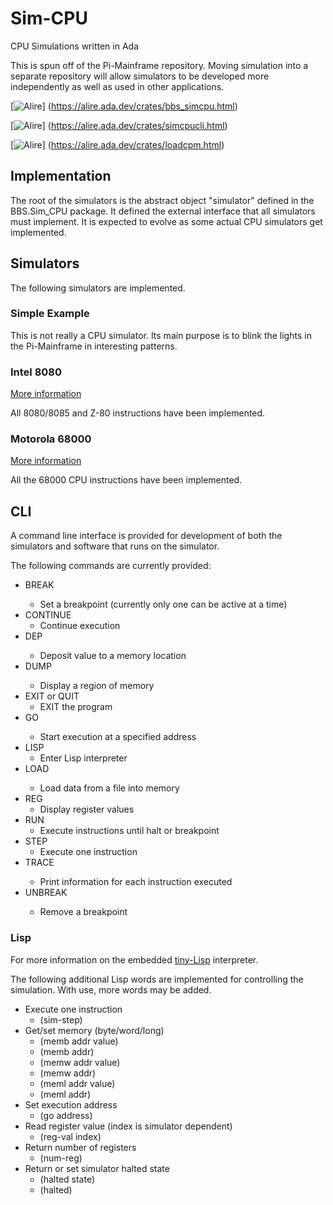 # Sim-CPU
CPU Simulations written in Ada

This is spun off of the Pi-Mainframe repository.  Moving simulation into
a separate repository will allow simulators to be developed more independently
as well as used in other applications.

[![Alire](https://img.shields.io/endpoint?url=https://alire.ada.dev/badges/bbs_simcpu.json)]
(https://alire.ada.dev/crates/bbs_simcpu.html)


[![Alire](https://img.shields.io/endpoint?url=https://alire.ada.dev/badges/simcpucli.json)]
(https://alire.ada.dev/crates/simcpucli.html)


[![Alire](https://img.shields.io/endpoint?url=https://alire.ada.dev/badges/loadcpm.json)]
(https://alire.ada.dev/crates/loadcpm.html)


## Implementation
The root of the simulators is the abstract object "simulator" defined in the
BBS.Sim_CPU package.  It defined the external interface that all simulators
must implement.  It is expected to evolve as some actual CPU simulators get
implemented.

## Simulators
The following simulators are implemented.

### Simple Example
This is not really a CPU simulator.  Its main purpose is to blink the lights
in the Pi-Mainframe in interesting patterns.

### Intel 8080
[More information](https://github.com/BrentSeidel/Sim-CPU/tree/main/src/i8080/README.md)

All 8080/8085 and Z-80 instructions have been implemented.

### Motorola 68000
[More information](https://github.com/BrentSeidel/Sim-CPU/tree/main/src/m68000/README.md)

All the 68000 CPU instructions have been implemented.

## CLI
A command line interface is provided for development of both the simulators
and software that runs on the simulator.

The following commands are currently provided:
-  BREAK <addr>
    -    Set a breakpoint (currently only one can be active at a time)
-  CONTINUE
    -    Continue execution
-  DEP <addr> <value>
    -    Deposit value to a memory location
-  DUMP <addr>
    -    Display a region of memory
-  EXIT or QUIT
    -    EXIT the program
-  GO <addr>
    -    Start execution at a specified address
-  LISP
    -    Enter Lisp interpreter
-  LOAD <filename>
    -    Load data from a file into memory
-  REG
    -    Display register values
-  RUN
    -    Execute instructions until halt or breakpoint
-  STEP
    -    Execute one instruction
-  TRACE <level>
    -    Print information for each instruction executed
-  UNBREAK <addr>
    -    Remove a breakpoint

### Lisp
For more information on the embedded [tiny-Lisp](https://github.com/BrentSeidel/Ada-Lisp)
interpreter.

The following additional Lisp words are implemented for controlling the
simulation.  With use, more words may be added.
-  Execute one instruction
    -  (sim-step)
-  Get/set memory (byte/word/long)
    -  (memb addr value)
    -  (memb addr)
    -  (memw addr value)
    -  (memw addr)
    -  (meml addr value)
    -  (meml addr)
-  Set execution address
    -  (go address)
-  Read register value (index is simulator dependent)
    -  (reg-val index)
-  Return number of registers
    -  (num-reg)
-  Return or set simulator halted state
    -  (halted state)
    -  (halted)
